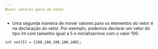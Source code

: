 ```yaml
---
Mover valores para um vetor
---
```

+ Uma segunda maneira de mover valores para os elementos do vetor é na declaração do vetor. Por exemplo, podemos declarar um vetor do tipo int com tamanho igual a 5 e inicializarmos com o valor 100.
```
int vet[5] = {100,100,100,100,100};
```

